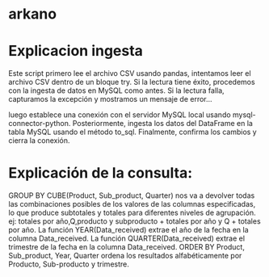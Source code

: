 # arkano


# Explicacion ingesta
Este script primero lee el archivo CSV usando pandas,
intentamos leer el archivo CSV dentro de un bloque try. 
Si la lectura tiene éxito, procedemos con la ingesta de datos en MySQL como antes. 
Si la lectura falla, capturamos la excepción y mostramos un mensaje de error...

luego establece una conexión con el servidor MySQL local usando mysql-connector-python. 
Posteriormente, ingesta los datos del DataFrame en la tabla MySQL usando el método to_sql. 
Finalmente, confirma los cambios y cierra la conexión.



# Explicación de la consulta:

GROUP BY CUBE(Product, Sub_product,  Quarter) nos va a devolver todas las combinaciones posibles de los valores de las columnas especificadas,
 lo que produce subtotales y totales para diferentes niveles de agrupación. ej: totales por año,Q,producto y subproducto + totales por año y Q + totales por año.
La función YEAR(Data_received) extrae el año de la fecha en la columna Data_received.
La función QUARTER(Data_received) extrae el trimestre de la fecha en la columna Data_received.
ORDER BY Product, Sub_product, Year, Quarter ordena los resultados alfabéticamente por Producto, Sub-producto y trimestre.